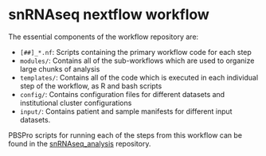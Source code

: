 # snRNAseq nextflow workflow

The essential components of the workflow repository are:
- `[##]_*.nf`: Scripts containing the primary workflow code for each step
- `modules/`: Contains all of the sub-workflows which are used to organize large chunks of analysis
- `templates/`: Contains all of the code which is executed in each individual step of the workflow, as R and bash scripts
- `config/`: Contains configuration files for different datasets and institutional cluster configurations
- `input/`: Contains patient and sample manifests for different input datasets.

PBSPro scripts for running each of the steps from this workflow can be found in the [snRNAseq_analysis](github.com/alextidd/snRNAseq_analysis) repository.
